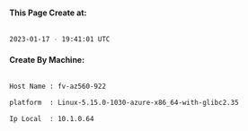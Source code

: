 
   
#### This Page Create at:

```bash

2023-01-17 - 19:41:01 UTC

```

#### Create By Machine:

```bash

Host Name : fv-az560-922

platform  : Linux-5.15.0-1030-azure-x86_64-with-glibc2.35

Ip Local  : 10.1.0.64

```

